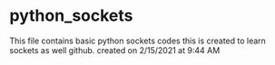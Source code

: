 # python_sockets
This file contains basic python sockets codes this is created to learn sockets as well github.
created on 2/15/2021 at 9:44 AM
